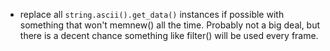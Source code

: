 - replace all `string.ascii().get_data()` instances if possible with something that won't memnew() all the time. Probably not a big deal, but there is a decent chance something like filter() will be used every frame.